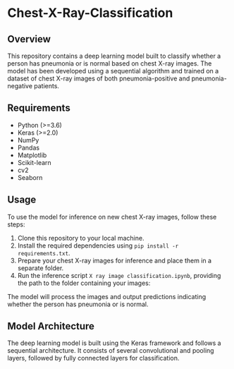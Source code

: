 # Chest-X-Ray-Classification

## Overview

This repository contains a deep learning model built to classify whether a person has pneumonia or is normal based on chest X-ray images. The model has been developed using a sequential algorithm and trained on a dataset of chest X-ray images of both pneumonia-positive and pneumonia-negative patients.

## Requirements

- Python (>=3.6)
- Keras (>=2.0)
- NumPy
- Pandas
- Matplotlib
- Scikit-learn
- cv2
- Seaborn


## Usage

To use the model for inference on new chest X-ray images, follow these steps:

1. Clone this repository to your local machine.
2. Install the required dependencies using `pip install -r requirements.txt`.
3. Prepare your chest X-ray images for inference and place them in a separate folder.
4. Run the inference script `X ray image classification.ipynb`, providing the path to the folder containing your images:


The model will process the images and output predictions indicating whether the person has pneumonia or is normal.

## Model Architecture

The deep learning model is built using the Keras framework and follows a sequential architecture. It consists of several convolutional and pooling layers, followed by fully connected layers for classification. 


